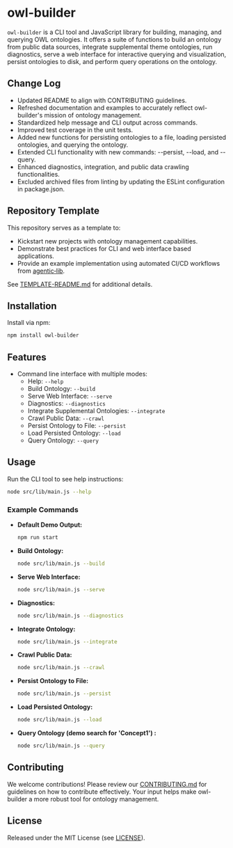 # owl-builder

`owl-builder` is a CLI tool and JavaScript library for building, managing, and querying OWL ontologies. It offers a suite of functions to build an ontology from public data sources, integrate supplemental theme ontologies, run diagnostics, serve a web interface for interactive querying and visualization, persist ontologies to disk, and perform query operations on the ontology.

## Change Log
- Updated README to align with CONTRIBUTING guidelines.
- Refreshed documentation and examples to accurately reflect owl-builder's mission of ontology management.
- Standardized help message and CLI output across commands.
- Improved test coverage in the unit tests.
- Added new functions for persisting ontologies to a file, loading persisted ontologies, and querying the ontology.
- Extended CLI functionality with new commands: --persist, --load, and --query.
- Enhanced diagnostics, integration, and public data crawling functionalities.
- Excluded archived files from linting by updating the ESLint configuration in package.json.

## Repository Template

This repository serves as a template to:

* Kickstart new projects with ontology management capabilities.
* Demonstrate best practices for CLI and web interface based applications.
* Provide an example implementation using automated CI/CD workflows from [agentic‑lib](https://github.com/xn-intenton-z2a/agentic-lib).

See [TEMPLATE-README.md](./TEMPLATE-README.md) for additional details.

## Installation

Install via npm:

```bash
npm install owl-builder
```

## Features

- Command line interface with multiple modes:
  - Help: `--help`
  - Build Ontology: `--build`
  - Serve Web Interface: `--serve`
  - Diagnostics: `--diagnostics`
  - Integrate Supplemental Ontologies: `--integrate`
  - Crawl Public Data: `--crawl`
  - Persist Ontology to File: `--persist`
  - Load Persisted Ontology: `--load`
  - Query Ontology: `--query`

## Usage

Run the CLI tool to see help instructions:

```bash
node src/lib/main.js --help
```

### Example Commands

- **Default Demo Output:**
  ```bash
  npm run start
  ```

- **Build Ontology:**
  ```bash
  node src/lib/main.js --build
  ```

- **Serve Web Interface:**
  ```bash
  node src/lib/main.js --serve
  ```

- **Diagnostics:**
  ```bash
  node src/lib/main.js --diagnostics
  ```

- **Integrate Ontology:**
  ```bash
  node src/lib/main.js --integrate
  ```

- **Crawl Public Data:**
  ```bash
  node src/lib/main.js --crawl
  ```

- **Persist Ontology to File:**
  ```bash
  node src/lib/main.js --persist
  ```

- **Load Persisted Ontology:**
  ```bash
  node src/lib/main.js --load
  ```

- **Query Ontology (demo search for 'Concept1') :**
  ```bash
  node src/lib/main.js --query
  ```

## Contributing

We welcome contributions! Please review our [CONTRIBUTING.md](./CONTRIBUTING.md) for guidelines on how to contribute effectively. Your input helps make owl-builder a more robust tool for ontology management.

## License

Released under the MIT License (see [LICENSE](./LICENSE)).
